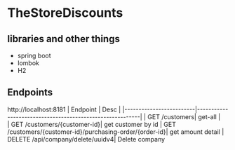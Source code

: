 # TheStoreDiscounts

##  libraries and other things 

 - spring boot 
 - lombok
 - H2
## Endpoints
http://localhost:8181
| Endpoint                | Desc                                                     |
|-------------------------|----------------------------------------------------------|
| GET /customers| get-all                                                            |                
| GET /customers/{customer-id}| get customer by id
| GET /customers/{customer-id}/purchasing-order/{order-id}| get amount detail
| DELETE  /api/company/delete/uuidv4| Delete company  
